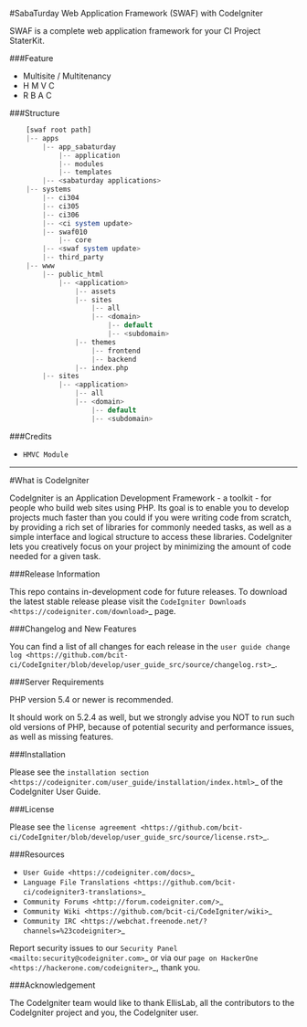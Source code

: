 #SabaTurday Web Application Framework (SWAF) with CodeIgniter

SWAF is a complete web application framework for your CI Project StaterKit.

###Feature
- Multisite / Multitenancy
- H M V C
- R B A C

###Structure

```php
    [swaf root path]
    |-- apps
    	|-- app_sabaturday
    		|-- application
    		|-- modules
    		|-- templates
    	|-- <sabaturday applications>
    |-- systems
    	|-- ci304
    	|-- ci305
        |-- ci306
        |-- <ci system update>
    	|-- swaf010
    		|-- core
        |-- <swaf system update>
    	|-- third_party
    |-- www
        |-- public_html
 		    |-- <application>
 			    |-- assets
 			    |-- sites
 				    |-- all
 				    |-- <domain>
                        |-- default
                        |-- <subdomain>
 			    |-- themes
 				    |-- frontend
 				    |-- backend
 			    |-- index.php
        |-- sites
            |-- <application>
                |-- all
                |-- <domain>
                    |-- default
                    |-- <subdomain>
```

###Credits

- `HMVC Module`

********************

#What is CodeIgniter

CodeIgniter is an Application Development Framework - a toolkit - for people
who build web sites using PHP. Its goal is to enable you to develop projects
much faster than you could if you were writing code from scratch, by providing
a rich set of libraries for commonly needed tasks, as well as a simple
interface and logical structure to access these libraries. CodeIgniter lets
you creatively focus on your project by minimizing the amount of code needed
for a given task.

###Release Information

This repo contains in-development code for future releases. To download the
latest stable release please visit the `CodeIgniter Downloads
<https://codeigniter.com/download>`_ page.

###Changelog and New Features

You can find a list of all changes for each release in the `user
guide change log <https://github.com/bcit-ci/CodeIgniter/blob/develop/user_guide_src/source/changelog.rst>`_.

###Server Requirements

PHP version 5.4 or newer is recommended.

It should work on 5.2.4 as well, but we strongly advise you NOT to run
such old versions of PHP, because of potential security and performance
issues, as well as missing features.

###Installation

Please see the `installation section <https://codeigniter.com/user_guide/installation/index.html>`_
of the CodeIgniter User Guide.

###License

Please see the `license
agreement <https://github.com/bcit-ci/CodeIgniter/blob/develop/user_guide_src/source/license.rst>`_.

###Resources

-  `User Guide <https://codeigniter.com/docs>`_
-  `Language File Translations <https://github.com/bcit-ci/codeigniter3-translations>`_
-  `Community Forums <http://forum.codeigniter.com/>`_
-  `Community Wiki <https://github.com/bcit-ci/CodeIgniter/wiki>`_
-  `Community IRC <https://webchat.freenode.net/?channels=%23codeigniter>`_

Report security issues to our `Security Panel <mailto:security@codeigniter.com>`_
or via our `page on HackerOne <https://hackerone.com/codeigniter>`_, thank you.

###Acknowledgement

The CodeIgniter team would like to thank EllisLab, all the
contributors to the CodeIgniter project and you, the CodeIgniter user.
